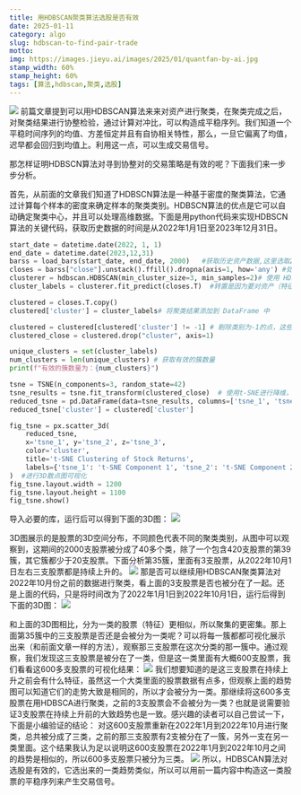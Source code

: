 ```yaml
---
title: 用HDBSCAN聚类算法选股是否有效
date: 2025-01-11
category: algo
slug: hdbscan-to-find-pair-trade
motto: 
img: https://images.jieyu.ai/images/2025/01/quantfan-by-ai.jpg
stamp_width: 60%
stamp_height: 60%
tags: [算法,hdbscan,聚类,选股]
---
```


![](https://images.jieyu.ai/images/2025/01/20250112164819.png)
前篇文章提到可以用HDBSCAN算法来来对资产进行聚类，在聚类完成之后，对聚类结果进行协整检验，通过计算对冲比，可以构造成平稳序列。我们知道一个平稳时间序列的均值、方差恒定并且有自协相关特性，那么，一旦它偏离了均值，迟早都会回归到均值上。利用这一点，可以生成交易信号。

那怎样证明HDBSCN算法对寻到协整对的交易策略是有效的呢？下面我们来一步步分析。

首先，从前面的文章我们知道了HDBSCN算法是一种基于密度的聚类算法，它通过计算每个样本的密度来确定样本的聚类类别。HDBSCN算法的优点是它可以自动确定聚类中心，并且可以处理高维数据。下面是用python代码来实现HDBSCN算法的关键代码，获取历史数据的时间是从2022年1月1日至2023年12月31日。
```python
start_date = datetime.date(2022, 1, 1)
end_date = datetime.date(2023,12,31)
barss = load_bars(start_date, end_date, 2000)   #获取历史资产数据,这里选取2000条数据
closes = barss["close"].unstack().ffill().dropna(axis=1, how='any') #处理缺失值，将close列的MultiIndex转换为DataFrame二维表格，并使用ffill()方法填充缺失值。
clusterer = hdbscan.HDBSCAN(min_cluster_size=3, min_samples=2)# 使用 HDBSCAN 进行聚类，python可以直接安装hdbscan包
cluster_labels = clusterer.fit_predict(closes.T)  #转置是因为要对资产（特征）聚类

clustered = closes.T.copy()
clustered['cluster'] = cluster_labels# 将聚类结果添加到 DataFrame 中

clustered = clustered[clustered['cluster'] != -1] # 剔除类别为-1的点，这些是噪声，而不是一个类别
clustered_close = clustered.drop("cluster", axis=1)

unique_clusters = set(cluster_labels)
num_clusters = len(unique_clusters) # 获取有效的簇数量
print(f"有效的簇数量为：{num_clusters}")  

tsne = TSNE(n_components=3, random_state=42)
tsne_results = tsne.fit_transform(clustered_close)  # 使用t-SNE进行降维，便于后面的簇类可视化
reduced_tsne = pd.DataFrame(data=tsne_results, columns=['tsne_1', 'tsne_2', 'tsne_3'], index=clustered_close.index)# 将t-SNE结果添加到DataFrame中
reduced_tsne['cluster'] = clustered['cluster']

fig_tsne = px.scatter_3d(
    reduced_tsne, 
    x='tsne_1', y='tsne_2', z='tsne_3',
    color='cluster', 
    title='t-SNE Clustering of Stock Returns',
    labels={'tsne_1': 't-SNE Component 1', 'tsne_2': 't-SNE Component 2'}
)  #进行3D散点图可视化
fig_tsne.layout.width = 1200
fig_tsne.layout.height = 1100
fig_tsne.show()
```
导入必要的库，运行后可以得到下面的3D图：
![](https://images.jieyu.ai/images/2025/01/20250112155220.png)

3D图展示的是股票的3D空间分布，不同颜色代表不同的聚类类别，从图中可以观察到，这期间的2000支股票被分成了40多个类，除了一个包含420支股票的第39簇，其它簇都少于20支股票。下面分析第35簇，里面有3支股票，从2022年10月1日左右三支股票都是持续上升的。
![](https://images.jieyu.ai/images/2025/01/20250112155727.png)
那是否可以继续用HDBSCAN聚类算法对2022年10月份之前的数据进行聚类，看上面的3支股票是否也被分在了一起。还是上面的代码，只是将时间改为了2022年1月1日到2022年10月1日，运行后得到下面的3D图：
![](https://images.jieyu.ai/images/2025/01/20250112161023.png)

和上面的3D图相比，分为一类的股票（特征）更相似，所以聚集的更密集。那上面第35簇中的三支股票是否还是会被分为一类呢？可以将每一簇都都可视化展示出来（和前面文章一样的方法），观察那三支股票在这次分类的那一簇中。通过观察，我们发现这三支股票是被分在了一类，但是这一类里面有大概600支股票，我们看看这600多支股票的可视化结果：
![](https://images.jieyu.ai/images/2025/01/20250112162525.png)
我们想要知道的是这三支股票在持续上升之前会有什么特征，虽然这一个大类里面的股票数据有点多，但观察上面的趋势图可以知道它们的走势大致是相同的，所以才会被分为一类。那继续将这600多支股票在用HDBSCA进行聚类，之前的3支股票会不会被分为一类？也就是说需要验证3支股票在持续上升前的大致趋势也是一致。感兴趣的读者可以自己尝试一下，下面是小编验证的结论：
对这600支股票重新在2022年1月到2022年10月进行聚类，总共被分成了三类，之前的那三支股票有2支被分在了一簇，另外一支在另一类里面。这个结果我认为足以说明这600支股票在2022年1月到2022年10月之间的趋势是相似的，所以600多支股票只被分为三类。
![](https://images.jieyu.ai/images/2025/01/20250112173612.png)
所以，HDBSCAN算法对选股是有效的，它选出来的一类趋势类似，所以可以用前一篇内容中构造这一类股票的平稳序列来产生交易信号。


